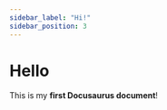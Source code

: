 ```yaml
---
sidebar_label: "Hi!"
sidebar_position: 3
---
```



# Hello

This is my **first Docusaurus document**!
